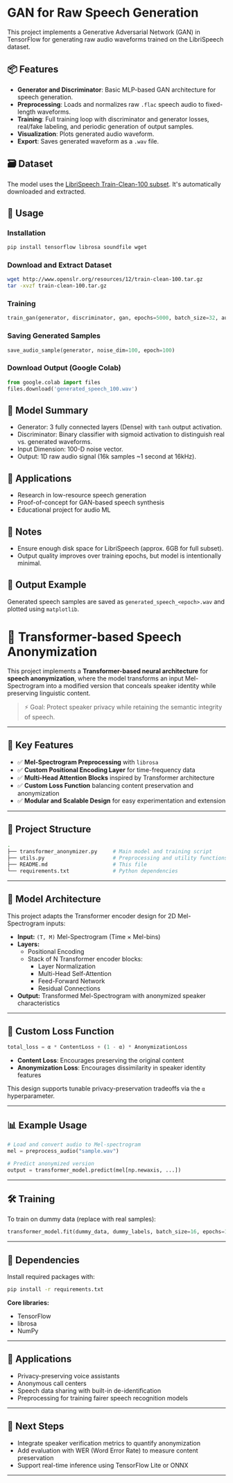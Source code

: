 # GAN for Raw Speech Generation

This project implements a Generative Adversarial Network (GAN) in TensorFlow for generating raw audio waveforms trained on the LibriSpeech dataset.

## 📦 Features

- **Generator and Discriminator**: Basic MLP-based GAN architecture for speech generation.
- **Preprocessing**: Loads and normalizes raw `.flac` speech audio to fixed-length waveforms.
- **Training**: Full training loop with discriminator and generator losses, real/fake labeling, and periodic generation of output samples.
- **Visualization**: Plots generated audio waveform.
- **Export**: Saves generated waveform as a `.wav` file.

## 🗃 Dataset

The model uses the [LibriSpeech Train-Clean-100 subset](http://www.openslr.org/resources/12/train-clean-100.tar.gz). It's automatically downloaded and extracted.

## 🧪 Usage

### Installation
```bash
pip install tensorflow librosa soundfile wget
```

### Download and Extract Dataset
```bash
wget http://www.openslr.org/resources/12/train-clean-100.tar.gz
tar -xvzf train-clean-100.tar.gz
```

### Training
```python
train_gan(generator, discriminator, gan, epochs=5000, batch_size=32, audio_files=audio_files)
```

### Saving Generated Samples
```python
save_audio_sample(generator, noise_dim=100, epoch=100)
```

### Download Output (Google Colab)
```python
from google.colab import files
files.download('generated_speech_100.wav')
```

## 🧠 Model Summary

- Generator: 3 fully connected layers (Dense) with `tanh` output activation.
- Discriminator: Binary classifier with sigmoid activation to distinguish real vs. generated waveforms.
- Input Dimension: 100-D noise vector.
- Output: 1D raw audio signal (16k samples ~1 second at 16kHz).

## 🎯 Applications

- Research in low-resource speech generation
- Proof-of-concept for GAN-based speech synthesis
- Educational project for audio ML

## 🚧 Notes

- Ensure enough disk space for LibriSpeech (approx. 6GB for full subset).
- Output quality improves over training epochs, but model is intentionally minimal.

## 📁 Output Example

Generated speech samples are saved as `generated_speech_<epoch>.wav` and plotted using `matplotlib`.



# 🎤 Transformer-based Speech Anonymization

This project implements a **Transformer-based neural architecture** for **speech anonymization**, where the model transforms an input Mel-Spectrogram into a modified version that conceals speaker identity while preserving linguistic content.

> ⚡ Goal: Protect speaker privacy while retaining the semantic integrity of speech.

---

## 🚀 Key Features

- ✅ **Mel-Spectrogram Preprocessing** with `librosa`
- ✅ **Custom Positional Encoding Layer** for time-frequency data
- ✅ **Multi-Head Attention Blocks** inspired by Transformer architecture
- ✅ **Custom Loss Function** balancing content preservation and anonymization
- ✅ **Modular and Scalable Design** for easy experimentation and extension

---

## 📁 Project Structure

```bash
.
├── transformer_anonymizer.py     # Main model and training script
├── utils.py                      # Preprocessing and utility functions
├── README.md                     # This file
└── requirements.txt              # Python dependencies
```

---

## 🧠 Model Architecture

This project adapts the Transformer encoder design for 2D Mel-Spectrogram inputs:

- **Input:** `(T, M)` Mel-Spectrogram (Time × Mel-bins)
- **Layers:**
  - Positional Encoding
  - Stack of N Transformer encoder blocks:
    - Layer Normalization
    - Multi-Head Self-Attention
    - Feed-Forward Network
    - Residual Connections
- **Output:** Transformed Mel-Spectrogram with anonymized speaker characteristics

---

## 🧪 Custom Loss Function

```python
total_loss = α * ContentLoss + (1 - α) * AnonymizationLoss
```

- **Content Loss**: Encourages preserving the original content
- **Anonymization Loss**: Encourages dissimilarity in speaker identity features

This design supports tunable privacy-preservation tradeoffs via the `α` hyperparameter.

---

## 📊 Example Usage

```python
# Load and convert audio to Mel-spectrogram
mel = preprocess_audio("sample.wav")

# Predict anonymized version
output = transformer_model.predict(mel[np.newaxis, ...])
```

---

## 🛠️ Training

To train on dummy data (replace with real samples):

```python
transformer_model.fit(dummy_data, dummy_labels, batch_size=16, epochs=10)
```

---

## 🧰 Dependencies

Install required packages with:

```bash
pip install -r requirements.txt
```

**Core libraries:**
- TensorFlow
- librosa
- NumPy

---

## 🎯 Applications

- Privacy-preserving voice assistants
- Anonymous call centers
- Speech data sharing with built-in de-identification
- Preprocessing for training fairer speech recognition models

---

## 📌 Next Steps

- Integrate speaker verification metrics to quantify anonymization
- Add evaluation with WER (Word Error Rate) to measure content preservation
- Support real-time inference using TensorFlow Lite or ONNX

---
